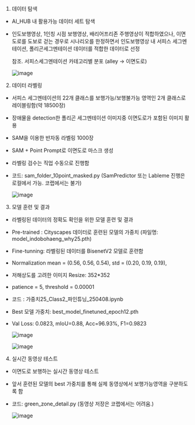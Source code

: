 
1. 데이터 탐색
    
- AI_HUB 내 활용가능 데이터 세트 탐색
- 인도보행영상, 1인칭 시점 보행영상, 배리어프리존 주행영상이 적합하였으나,
   이면도로를 도보로 걷는 경우로 시나리오를 한정하면서
   인도보행영상 내 서피스 세그멘테이션, 폴리곤세그멘테이션 데이터를 적합한 데이터로 선정  
  
   참조. 서피스세그멘테이션 카테고리별 분포 (alley -> 이면도로)
     
   ![image](https://github.com/user-attachments/assets/18a2cca7-7ca7-4ed2-860e-53b9a4e170d4)


  
   
2. 데이터 라벨링  
- 서피스 세그멘테이션의 22개 클래스를 보행가능/보행불가능 영역인 2개 클래스로 레이블링함(약 18500장)
- 장애물을 detection한 폴리곤 세그멘테이션 이미지중 이면도로가 포함된 이미지 활용
- SAM을 이용한 반자동 라벨링 1000장
- SAM + Point Prompt로 이면도로 마스크 생성
- 라벨링 검수는 직업 수동으로 진행함
- 코드: sam_folder_10point_masked.py (SamPredictor 또는 Lableme 진행은 로컬에서 가능. 코랩에서는 불가)

  ![image](https://github.com/user-attachments/assets/d556c91d-e729-4628-bc2e-ea607ed8c6b4)
   

3. 모델 훈련 및 결과  
- 라벨링된 데이터의 정확도 확인을 위한 모델 훈련 및 결과   
- Pre-trained : Cityscapes 데이터로 훈련된 모델의 가중치 (파일명: model_indobohaeng_why25.pth)
- Fine-tunning: 라벨링된 데이터를 BisenetV2 모델로 훈련함
- Normalization mean = (0.56, 0.56, 0.54), std = (0.20, 0.19, 0.19),
- 저해상도를 고려한 이미지 Resize: 352*352
- patience = 5, threshold = 0.00001  
    
- 코드 : 가중치25_Class2_파인튜닝_250408.ipynb
- Best 모델 가중치: best_model_finetuned_epoch12.pth
- Val Loss: 0.0823, mIoU=0.88, Acc=96.93%, F1=0.9823
  
  ![image](https://github.com/user-attachments/assets/36a02aaa-f61e-4721-9f69-7e457a6cab16)

   ![image](https://github.com/user-attachments/assets/ddf54f4a-adb9-41d8-82e1-409d2536c279)

  

4. 실시간 동영상 테스트  
- 이면도로 보행하는 실시간 동영상 테스트
- 앞서 훈련된 모델의 best 가중치를 통해 실제 동영상에서 보행가능영역을 구분하도록 함

- 코드: green_zone_detail.py (동영상 저장은 코랩에서는 어려움.)
   
     ![image](https://github.com/user-attachments/assets/b2bfb555-57c6-4abe-8674-e18733b6191c)
